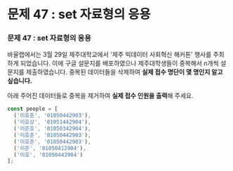 # 문제 47 : set 자료형의 응용

### 문제 47 : set 자료형의 응용

바울랩에서는 3월 29일 제주대학교에서 '제주 빅데이터 사회혁신 해커톤' 행사를 주최하게 되었습니다. 이에 구글 설문지를 배포하였으나 제주대학생들이 중복해서 n개씩 설문지를 제출하였습니다. 중복된 데이터들을 삭제하여 **실제 접수 명단이 몇 명인지 알고 싶습니다.** 

아래 주어진 데이터들로 중복을 제거하여 **실제 접수 인원을 출력**해 주세요.

```javascript
const people = [
  ('이호준', '01050442903'),
  ('이호상', '01051442904'),
  ('이준호', '01050342904'),
  ('이호준', '01050442903'),
  ('이호준', '01050442903'),
  ('이준', '01050412904'),
  ('이호', '01050443904')
];
```

